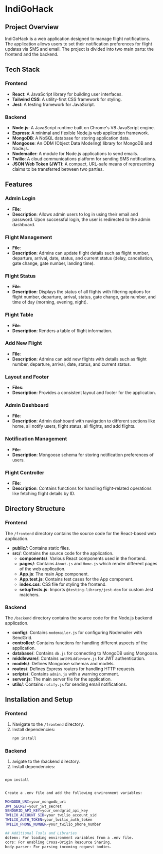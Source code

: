 # IndiGoHack

## Project Overview

IndiGoHack is a web application designed to manage flight notifications. The application allows users to set their notification preferences for flight updates via SMS and email. The project is divided into two main parts: the frontend and the backend.

## Tech Stack

### Frontend
- **React**: A JavaScript library for building user interfaces.
- **Tailwind CSS**: A utility-first CSS framework for styling.
- **Jest**: A testing framework for JavaScript.

### Backend
- **Node.js**: A JavaScript runtime built on Chrome's V8 JavaScript engine.
- **Express**: A minimal and flexible Node.js web application framework.
- **MongoDB**: A NoSQL database for storing application data.
- **Mongoose**: An ODM (Object Data Modeling) library for MongoDB and Node.js.
- **Nodemailer**: A module for Node.js applications to send emails.
- **Twilio**: A cloud communications platform for sending SMS notifications.
- **JSON Web Token (JWT)**: A compact, URL-safe means of representing claims to be transferred between two parties.

## Features

### Admin Login
- **File**: 
- **Description**: Allows admin users to log in using their email and password. Upon successful login, the user is redirected to the admin dashboard.

### Flight Management
- **File**: 
- **Description**: Admins can update flight details such as flight number, departure, arrival, date, status, and current status (delay, cancellation, gate change, gate number, landing time).

### Flight Status
- **File**: 
- **Description**: Displays the status of all flights with filtering options for flight number, departure, arrival, status, gate change, gate number, and time of day (morning, evening, night).

### Flight Table
- **File**: 
- **Description**: Renders a table of flight information.

### Add New Flight
- **File**: 
- **Description**: Admins can add new flights with details such as flight number, departure, arrival, date, status, and current status.

### Layout and Footer
- **Files**: 
- **Description**: Provides a consistent layout and footer for the application.

### Admin Dashboard
- **File**:
- **Description**: Admin dashboard with navigation to different sections like home, all notify users, flight status, all flights, and add flights.

### Notification Management
- **File**:
- **Description**: Mongoose schema for storing notification preferences of users.

### Flight Controller
- **File**:
- **Description**: Contains functions for handling flight-related operations like fetching flight details by ID.

## Directory Structure

### Frontend

The `/frontend` directory contains the source code for the React-based web application.

- **public/**: Contains static files.
- **src/**: Contains the source code for the application.
  - **components/**: Various React components used in the frontend.
  - **pages/**: Contains `About.js` and `Home.js` which render different pages of the web application.
  - **App.js**: The main App component.
  - **App.test.js**: Contains test cases for the App component.
  - **index.css**: CSS file for styling the frontend.
  - **setupTests.js**: Imports `@testing-library/jest-dom` for custom Jest matchers.

### Backend

The `/backend` directory contains the source code for the Node.js backend application.

- **config/**: Contains `nodemailer.js` for configuring Nodemailer with SendGrid.
- **controller/**: Contains functions for handling different aspects of the application.
- **database/**: Contains `db.js` for connecting to MongoDB using Mongoose.
- **middleware/**: Contains `authMiddleware.js` for JWT authentication.
- **models/**: Defines Mongoose schemas and models.
- **routes/**: Defines Express routers for handling HTTP requests.
- **scripts/**: Contains `admin.js` with a warning comment.
- **server.js**: The main server file for the application.
- **utils/**: Contains `notify.js` for sending email notifications.



## Installation and Setup

### Frontend

1. Navigate to the `/frontend` directory.
2. Install dependencies:
   ```bash
   npm install

### Backend

1. avigate to the /backend directory.
2. Install dependencies:
  ```bash

npm install


Create a .env file and add the following environment variables:

MONGODB_URI=your_mongodb_uri
JWT_SECRET=your_jwt_secret
SENDGRID_API_KEY=your_sendgrid_api_key
TWILIO_ACCOUNT_SID=your_twilio_account_sid
TWILIO_AUTH_TOKEN=your_twilio_auth_token
TWILIO_PHONE_NUMBER=your_twilio_phone_number

## Additional Tools and Libraries
dotenv: For loading environment variables from a .env file.
cors: For enabling Cross-Origin Resource Sharing.
body-parser: For parsing incoming request bodies.